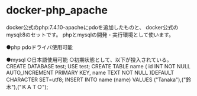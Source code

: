 # docker-php_apache
docker公式のphp:7.4.10-apacheにpdoを追加したものと、
docker公式のmysql:8のセットです。
phpとmysqlの開発・実行環境として使います。

●php
 pdoドライバ使用可能
 
●mysql
 ○日本語使用可能
 ○初期状態として、以下が投入されている。
  CREATE DATABASE test;
  USE test;
  CREATE TABLE name (
  id INT NOT NULL AUTO_INCREMENT PRIMARY KEY,
  name TEXT NOT NULL
  )DEFAULT CHARACTER SET=utf8;
  INSERT INTO name (name) VALUES ("Tanaka"),("鈴木"),("ＫＡＴＯ");
